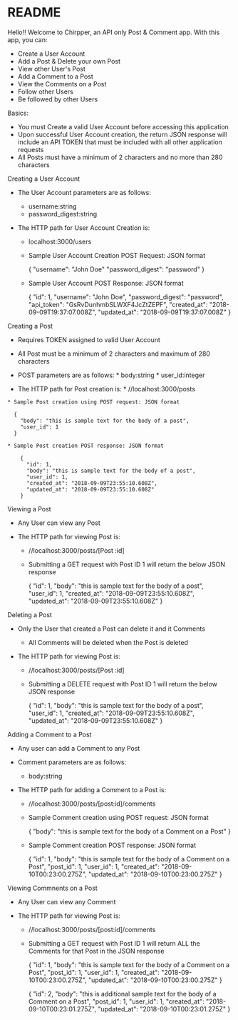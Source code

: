 # README

Hello!! Welcome to Chirpper, an API only Post & Comment app.  With this app, you can:

  * Create a User Account
  * Add a Post & Delete your own Post
  * View other User's Post
  * Add a Comment to a Post
  * View the Comments on a Post
  * Follow other Users
  * Be followed by other Users

Basics:

  * You must Create a valid User Account before 
    accessing this application
  * Upon successful User Account creation, the return JSON response
    will include an API TOKEN that must be included with 
    all other application requests
  * All Posts must have a minimum of 2 characters and
    no more than 280 characters


Creating a User Account 

  * The User Account parameters are as follows:
    * username:string
    * password_digest:string

  * The HTTP path for User Account Creation is: 
    * localhost:3000/users

    * Sample User Account Creation POST Request: JSON format

        {
          "username": "John Doe"
          "password_digest": "password"
        }

    * Sample User Account POST Response: JSON format

        {
          "id": 1,
          "username": "John Doe",
          "password_digest": "password",
          "api_token": "GsRvDunhmbSLWXF4JcZtZEPF",
          "created_at": "2018-09-09T19:37:07.008Z",
          "updated_at": "2018-09-09T19:37:07.008Z"
        }


  Creating a Post

  * Requires TOKEN assigned to valid User Account
  * All Post must be a minimum of 2 characters and 
    maximum of 280 characters

   * POST parameters are as follows:
    * body:string
    * user_id:integer

   * The HTTP path for Post creation is:
    *  //localhost:3000/posts

    * Sample Post creation using POST request: JSON format

      {
        "body": "this is sample text for the body of a post",
        "user_id": 1
      }

    * Sample Post creation POST response: JSON format

        {
          "id": 1,
          "body": "this is sample text for the body of a post",
          "user_id": 1,
          "created_at": "2018-09-09T23:55:10.608Z",
          "updated_at": "2018-09-09T23:55:10.608Z"
        }


  Viewing a Post

  * Any User can view any Post

  * The HTTP path for viewing Post is:
    *  //localhost:3000/posts/[Post :id]

    * Submitting a GET request with Post ID 1
      will return the below JSON response

        {
          "id": 1,
          "body": "this is sample text for the body of a post",
          "user_id": 1,
          "created_at": "2018-09-09T23:55:10.608Z",
          "updated_at": "2018-09-09T23:55:10.608Z"
        }


  Deleting a Post

  * Only the User that created a Post can delete it and it Comments
    * All Comments will be deleted when the Post is deleted

  * The HTTP path for viewing Post is:
    *  //localhost:3000/posts/[Post :id]

    * Submitting a DELETE request with Post ID 1
      will return the below JSON response

        {
          "id": 1,
          "body": "this is sample text for the body of a post",
          "user_id": 1,
          "created_at": "2018-09-09T23:55:10.608Z",
          "updated_at": "2018-09-09T23:55:10.608Z"
        }


  Adding a Comment to a Post

  * Any user can add a Comment to any Post

  * Comment parameters are as follows:
    * body:string

  * The HTTP path for adding a Comment to a Post is:
    *  //localhost:3000/posts/[post:id]/comments


    * Sample Comment creation using POST request: JSON format

        {
          "body": "this is sample text for the body
                  of a Comment on a Post"
        }

    * Sample Comment creation POST response: JSON format

        {
          "id": 1,
          "body": "this is sample text for the body
                   of a Comment on a Post",
          "post_id": 1,
          "user_id": 1,
          "created_at": "2018-09-10T00:23:00.275Z",
          "updated_at": "2018-09-10T00:23:00.275Z"
        }

    
  Viewing  Commnents on a Post

  * Any User can view any Comment

  * The HTTP path for viewing Post is:
    * //localhost:3000/posts/[post:id]/comments

    * Submitting a GET request with Post ID 1
      will return ALL the Comments for that Post
      in the JSON response

        {
          "id": 1,
          "body": "this is sample text for the body
                   of a Comment on a Post",
          "post_id": 1,
          "user_id": 1,
          "created_at": "2018-09-10T00:23:00.275Z",
          "updated_at": "2018-09-10T00:23:00.275Z"
        }

        {
          "id": 2,
          "body": "this is additional sample text for the body
                   of a Comment on a Post",
          "post_id": 1,
          "user_id": 1,
          "created_at": "2018-09-10T00:23:01.275Z",
          "updated_at": "2018-09-10T00:23:01.275Z"
        }

